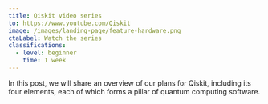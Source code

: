 ```yaml
---
title: Qiskit video series
to: https://www.youtube.com/Qiskit
image: /images/landing-page/feature-hardware.png
ctaLabel: Watch the series
classifications:
  - level: beginner
    time: 1 week
---
```

In this post, we will share an overview of our plans for Qiskit, including its four elements, each of which forms a pillar of quantum computing software.
